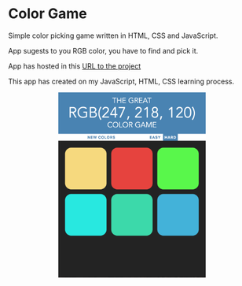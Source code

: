 <h1>Color Game</h1>

Simple color picking game written in HTML, CSS and JavaScript. 

App sugests to you RGB color, you have to find and pick it. 


App has hosted in this [URL to the project](https://hummatli.github.io/color-game/colorGame.html)


This app has created on my JavaScript, HTML, CSS learning process.

<p align="center">
<img src="https://raw.githubusercontent.com/hummatli/color-game/master/screenshot.png" width="300px"/>
</p>
